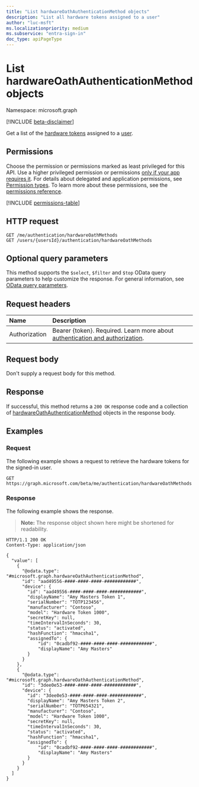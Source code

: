 ```yaml
---
title: "List hardwareOathAuthenticationMethod objects"
description: "List all hardware tokens assigned to a user"
author: "luc-msft"
ms.localizationpriority: medium
ms.subservice: "entra-sign-in"
doc_type: apiPageType
---
```


# List hardwareOathAuthenticationMethod objects

Namespace: microsoft.graph

[!INCLUDE [beta-disclaimer](../../includes/beta-disclaimer.md)]

Get a list of the [hardware tokens](../resources/hardwareoathauthenticationmethod.md) assigned to a [user](../resources/user.md).

## Permissions

Choose the permission or permissions marked as least privileged for this API. Use a higher privileged permission or permissions [only if your app requires it](/graph/permissions-overview#best-practices-for-using-microsoft-graph-permissions). For details about delegated and application permissions, see [Permission types](/graph/permissions-overview#permission-types). To learn more about these permissions, see the [permissions reference](/graph/permissions-reference).

<!-- {
  "blockType": "permissions",
  "name": "authentication-list-hardwareoathmethods-permissions"
}
-->
[!INCLUDE [permissions-table](../includes/permissions/authentication-list-hardwareoathmethods-permissions.md)]

## HTTP request

<!-- {
  "blockType": "ignored"
}
-->
``` http
GET /me/authentication/hardwareOathMethods
GET /users/{usersId}/authentication/hardwareOathMethods
```

## Optional query parameters

This method supports the `$select`, `$filter` and `$top` OData query parameters to help customize the response. For general information, see [OData query parameters](/graph/query-parameters).

## Request headers

|Name|Description|
|:---|:---|
|Authorization|Bearer {token}. Required. Learn more about [authentication and authorization](/graph/auth/auth-concepts).|

## Request body

Don't supply a request body for this method.

## Response

If successful, this method returns a `200 OK` response code and a collection of [hardwareOathAuthenticationMethod](../resources/hardwareoathauthenticationmethod.md) objects in the response body.

## Examples

### Request

The following example shows a request to retrieve the hardware tokens for the signed-in user.
<!-- {
  "blockType": "request",
  "name": "list_hardwareoathauthenticationmethod"
}
-->
``` http
GET https://graph.microsoft.com/beta/me/authentication/hardwareOathMethods
```


### Response

The following example shows the response.
>**Note:** The response object shown here might be shortened for readability.
<!-- {
  "blockType": "response",
  "truncated": true,
  "@odata.type": "microsoft.graph.hardwareOathAuthenticationMethod"
}
-->
``` http
HTTP/1.1 200 OK
Content-Type: application/json

{
  "value": [
    {
      "@odata.type": "#microsoft.graph.hardwareOathAuthenticationMethod",
      "id": "aad49556-####-####-####-############",
      "device": {
        "id": "aad49556-####-####-####-############",
        "displayName": "Amy Masters Token 1",
        "serialNumber": "TOTP123456",
        "manufacturer": "Contoso",
        "model": "Hardware Token 1000",
        "secretKey": null,
        "timeIntervalInSeconds": 30,
        "status": "activated",
        "hashFunction": "hmacsha1",
        "assignedTo": {
            "id": "0cadbf92-####-####-####-############",
            "displayName": "Amy Masters"
        }
      }
    },
    {
      "@odata.type": "#microsoft.graph.hardwareOathAuthenticationMethod",
      "id": "3dee0e53-####-####-####-############",
      "device": {
        "id": "3dee0e53-####-####-####-############",
        "displayName": "Amy Masters Token 2",
        "serialNumber": "TOTP654321",
        "manufacturer": "Contoso",
        "model": "Hardware Token 1000",
        "secretKey": null,
        "timeIntervalInSeconds": 30,
        "status": "activated",
        "hashFunction": "hmacsha1",
        "assignedTo": {
            "id": "0cadbf92-####-####-####-############",
            "displayName": "Amy Masters"
        }
      }
    }
  ]
}
```

